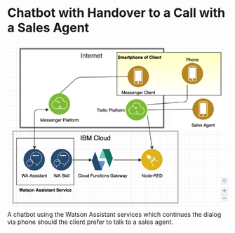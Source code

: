 # Chatbot with Handover to a Call with a Sales Agent
![Architecture](architecture.jpg)
A chatbot using the Watson Assistant services which continues the dialog via phone should the client prefer to talk to a sales agent.
